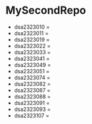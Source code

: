 # MySecondRepo

- dsa2323010 = 
- dsa2323011 = 
- dsa2323019 = 
- dsa2323022 = 
- dsa2323033 = 
- dsa2323041 = 
- dsa2323049 = 
- dsa2323051 = 
- dsa2323074 = 
- dsa2323082 = 
- dsa2323087 = 
- dsa2323088 = 
- dsa2323091 = 
- dsa2323093 = 
- dsa2323107 = 
